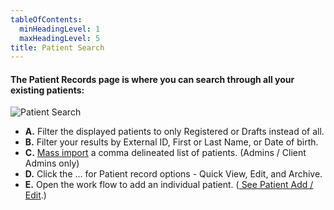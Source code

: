```yaml
---
tableOfContents:
  minHeadingLevel: 1
  maxHeadingLevel: 5
title: Patient Search
---
```


#### The Patient Records page is where you can search through all your existing patients:
![Patient Search](/screenPrints/Patient_Search.png)

- **A.** Filter the displayed patients to only Registered or Drafts instead of all.
- **B.** Filter your results by External ID, First or Last Name, or Date of birth.
- **C.** [Mass import](/patients/import/) a comma delineated list of patients.  (Admins / Client Admins only)
- **D.** Click the ... for Patient record options - Quick View, Edit, and Archive.
- **E.** Open the work flow to add an individual patient. ([ See Patient Add / Edit](/patients/add_edit).)